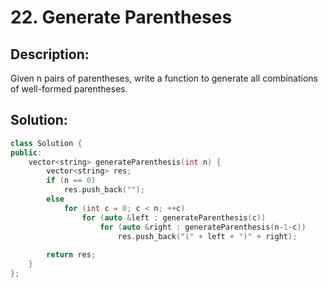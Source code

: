 # 22. Generate Parentheses

## Description:

Given n pairs of parentheses, write a function to generate all combinations of well-formed parentheses.

## Solution:

```c++
class Solution {
public:
    vector<string> generateParenthesis(int n) {
        vector<string> res;
        if (n == 0)
            res.push_back("");
        else
            for (int c = 0; c < n; ++c)
                for (auto &left : generateParenthesis(c))
                    for (auto &right : generateParenthesis(n-1-c))
                        res.push_back("(" + left + ")" + right);
        
        return res;
    }
};
```

<!-- remark：

-  -->
